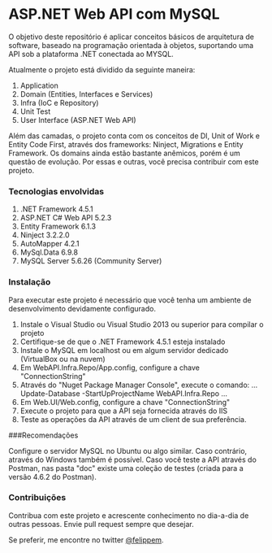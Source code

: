 # ASP.NET Web API com MySQL

O objetivo deste repositório é aplicar conceitos básicos de arquitetura de software, baseado na programação orientada à objetos, suportando uma API sob a plataforma .NET conectada ao MYSQL.

Atualmente o projeto está dividido da seguinte maneira:

1. Application
2. Domain (Entities, Interfaces e Services)
3. Infra (IoC e Repository)
4. Unit Test
5. User Interface (ASP.NET Web API)

Além das camadas, o projeto conta com os conceitos de DI, Unit of Work e Entity Code First, através dos frameworks: Ninject, Migrations e Entity Framework.
Os domains ainda estão bastante anêmicos, porém é um questão de evolução. Por essas e outras, você precisa contribuir com este projeto.

### Tecnologias envolvidas

1. .NET Framework 4.5.1
2. ASP.NET C# Web API 5.2.3
3. Entity Framework 6.1.3
4. Ninject 3.2.2.0
5. AutoMapper 4.2.1
6. MySql.Data 6.9.8
7. MySQL Server 5.6.26 (Community Server)

### Instalação

Para executar este projeto é necessário que você tenha um ambiente de desenvolvimento devidamente configurado.

1. Instale o Visual Studio ou Visual Studio 2013 ou superior para compilar o projeto
2. Certifique-se de que o .NET Framework 4.5.1 esteja instalado
3. Instale o MySQL em localhost ou em algum servidor dedicado (VirtualBox ou na nuvem)
4. Em WebAPI.Infra.Repo/App.config, configure a chave "ConnectionString"
5. Através do "Nuget Package Manager Console", execute o comando:
...
Update-Database -StartUpProjectName WebAPI.Infra.Repo
...
6. Em Web.UI/Web.config, configure a chave "ConnectionString"
7. Execute o projeto para que a API seja fornecida através do IIS
8. Teste as operações da API através de um client de sua preferência.

###Recomendações

Configure o servidor MySQL no Ubuntu ou algo similar. Caso contrário, através do Windows também é possível.
Caso você teste a API através do Postman, nas pasta "doc" existe uma coleção de testes (criada para a versão 4.6.2 do Postman). 

### Contribuições

Contribua com este projeto e acrescente conhecimento no dia-a-dia de outras pessoas. Envie pull request sempre que desejar.

Se preferir, me encontre no twitter <a href="//twitter.com/felippem" target="_blank">@felippem</a>.

